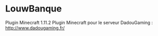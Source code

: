 # LouwBanque
Plugin Minecraft 1.11.2
Plugin Minecraft pour le serveur DadouGaming : http://www.dadougaming.fr/

